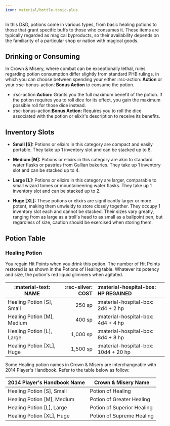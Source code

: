 ```yaml
---
icon: material/bottle-tonic-plus
---
```


In this D&D, potions come in various types, from basic healing potions to those that grant specific buffs to those who consumes it. These items are typically regarded as magical byproducts, so their availability depends on the familiarity of a particular shop or nation with magical goods.

## Drinking or Consuming

In Crown & Misery, where combat can be exceptionally lethal, rules regarding potion consumption differ slightly from standard PHB rulings, in which you can choose between spending your either :rsc-action: **Action** or your :rsc-bonus-action: **Bonus Action** to consume the potion.

- :rsc-action:**Action:** Grants you the full maximum benefit of the potion. If the potion requires you to roll dice for its effect, you gain the maximum possible roll for those dice instead.
- :rsc-bonus-action:**Bonus Action:**  Requires you to roll the dice associated with the potion or elixir's description to receive its benefits.

## Inventory Slots

- **Small [S]:** Potions or elixirs in this category are compact and easily portable. They take up 1 inventory slot and can be stacked up to 8.

- **Medium [M]:** Potions or elixirs in this category are akin to standard water flasks or pastries from Gallian bakeries. They take up 1 inventory slot and can be stacked up to 4.
 
- **Large [L]:** Potions or elixirs in this category are larger, comparable to small wizard tomes or mountaineering water flasks. They take up 1 inventory slot and can be stacked up to 2.

- **Huge [XL]:** These potions or elixirs are significantly larger or more potent, making them unwieldy to store closely together. They occupy 1 inventory slot each and cannot be stacked. Their sizes vary greatly, ranging from as large as a troll's head to as small as a ballpoint pen, but regardless of size, caution should be exercised when storing them.

## Potion Table

### Healing Potion

You regain Hit Points when you drink this potion. The number of Hit Points restored is as shown in the Potions of Healing table. Whatever its potency and size, the potion's red liquid glimmers when agitated.
    
| :material-text: **NAME**  | :rsc-silver: **COST** | :material-hospital-box: **HP REGAINED** |
| --- | -: | :-- |
| Healing Potion [S], Small | 250 sp | :material-hospital-box: 2d4 + 2 hp | 
| Healing Potion [M], Medium | 400 sp | :material-hospital-box: 4d4 + 4 hp | 
| Healing Potion [L], Large | 1,000 sp | :material-hospital-box: 8d4 + 8 hp | 
| Healing Potion [XL], Huge | 1,500 sp | :material-hospital-box: 10d4 + 20 hp | 

Some Healing potion names in Crown & Misery are interchangeable with 2014 Player's Handbook. Refer to the table below as follow:

| 2014 Player's Handbook Name | Crown & Misery Name |
| --- | --- |
| Healing Potion [S], Small | Potion of Healing |
| Healing Potion [M], Medium | Potion of Greater Healing |
| Healing Potion [L], Large | Potion of Superior Healing |
| Healing Potion [XL], Huge | Potion of Supreme Healing |